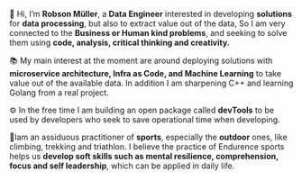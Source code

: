 👋 Hi, I’m **Robson Müller**, a **Data Engineer** interested in developing **solutions** for **data processing**, but also to extract value out of the data, So I am very connected to the **Business or Human kind problems**, and seeking to solve them using **code, analysis, critical thinking and creativity.** 

📚 My main interest at the moment are around deploying solutions with **microservice architecture, Infra as Code, and Machine Learning** to take value out of the available data. 
In addition I am sharpening C++ and learning Golang from a real project. 

⚙️ In the free time I am building an open package called **devTools** to be used by developers who seek to save operational time when developing.

🚴Iam an assiduous practitioner of **sports**, especially the **outdoor** ones, like climbing, trekking and triathlon. I believe the practice of Endurence sports helps us **develop soft skills such as mental resilience, comprehension, focus and self leadership**, which can be applied in daily life. 


